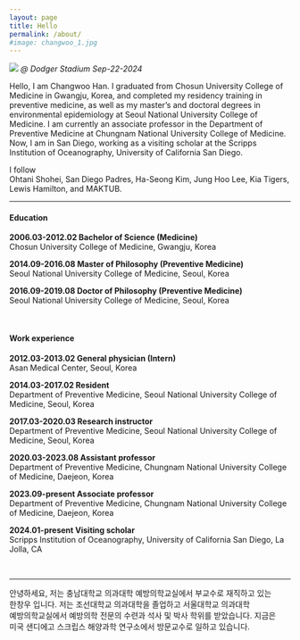 ```yaml
---
layout: page
title: Hello
permalink: /about/
#image: changwoo_1.jpg
---
```


![]({{site.baseurl}}/images/20241017_intro/dodger_changwoo.jpg)
*@ Dodger Stadium Sep-22-2024*


Hello, I am Changwoo Han. I graduated from Chosun University College of Medicine in Gwangju, Korea, and completed my residency training in preventive medicine, as well as my master’s and doctoral degrees in environmental epidemiology at Seoul National University College of Medicine. I am currently an associate professor in the Department of Preventive Medicine at Chungnam National University College of Medicine. Now, I am in San Diego, working as a visiting scholar at the Scripps Institution of Oceanography, University of California San Diego.


I follow <br>
Ohtani Shohei, San Diego Padres, Ha-Seong Kim, Jung Hoo Lee, Kia Tigers, Lewis Hamilton, and MAKTUB.

***

#### Education
<b>2006.03-2012.02 Bachelor of Science (Medicine)</b><br>
Chosun University College of Medicine, Gwangju, Korea

<b>2014.09-2016.08 Master of Philosophy (Preventive Medicine) </b><br>
Seoul National University College of Medicine, Seoul, Korea <br>		

<b>2016.09-2019.08 Doctor of Philosophy (Preventive Medicine) </b><br>
Seoul National University College of Medicine, Seoul, Korea 

<br>

#### Work experience

<b>2012.03-2013.02 General physician (Intern)</b><br>
Asan Medical Center, Seoul, Korea 

<b>2014.03-2017.02 Resident</b><br>
Department of Preventive Medicine, Seoul National University College of Medicine, Seoul, Korea

<b>2017.03-2020.03 Research instructor</b><br>
Department of Preventive Medicine, Seoul National University College of Medicine, Seoul, Korea

<b>2020.03-2023.08 Assistant professor</b><br>
Department of Preventive Medicine, Chungnam National University College of Medicine, Daejeon, Korea

<b>2023.09-present Associate professor</b><br>
Department of Preventive Medicine, Chungnam National University College of Medicine, Daejeon, Korea

<b>2024.01-present Visiting scholar</b><br>
Scripps Institution of Oceanography, University of California San Diego, La Jolla, CA

<br>

***
안녕하세요, 저는 충남대학교 의과대학 예방의학교실에서 부교수로 재직하고 있는 한창우 입니다. 저는 조선대학교 의과대학을 졸업하고 서울대학교 의과대학 예방의학교실에서 예방의학 전문의 수련과 석사 및 박사 학위를 받았습니다. 지금은 미국 샌디에고 스크립스 해양과학 연구소에서 방문교수로 일하고 있습니다.  


<style>
/* 본문 및 헤딩에서 자연스러운 줄바꿈 설정 */
body, p, h1, h2, h3, h4, h5, h6 {
    word-break: keep-all;
    line-break: auto;
}

/* 제목(h1) 왼쪽 정렬 */
h1.post-title {
    text-align: left;
}
</style>